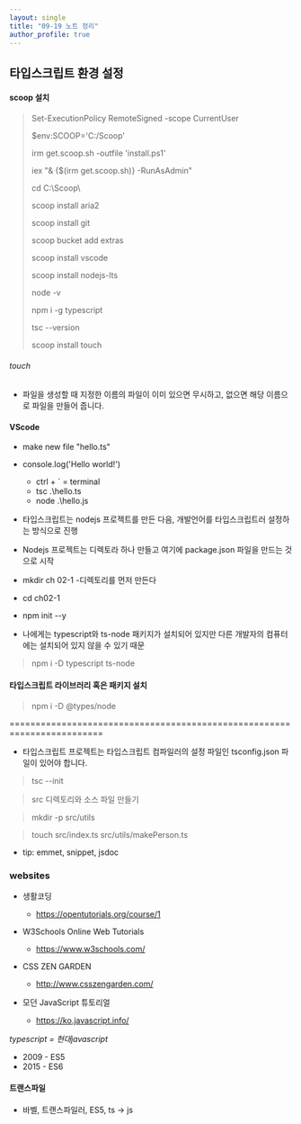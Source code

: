 ```yaml
---
layout: single
title: "09-19 노트 정리"
author_profile: true
---
```


## 타입스크립트 환경 설정

#### scoop 설치
> Set-ExecutionPolicy RemoteSigned -scope CurrentUser
>
> $env:SCOOP='C:/Scoop' 
>
> irm get.scoop.sh -outfile 'install.ps1'
>
> iex "& {$(irm get.scoop.sh)} -RunAsAdmin"
>
> cd C:\Scoop\
>
> scoop install aria2
>
> scoop install git
>
> scoop bucket add extras
>
> scoop install vscode
>
> scoop install nodejs-lts
>
> node -v
>
> npm i -g typescript
>
> tsc --version
>
> scoop install touch

###### touch 
- 파일을 생성할 때 지정한 이름의 파일이 이미 있으면 무시하고, 없으면 해당 이름으로 파일을 만들어 줍니다.

#### VScode
- make new file "hello.ts"

- console.log('Hello world!')

    - ctrl + ` = terminal
    - tsc .\hello.ts
    - node .\hello.js

- 타입스크립트는 nodejs 프로젝트를 만든 다음, 개발언어를 타입스크립트러 설정하는 방식으로 진행
- Nodejs 프로젝트는 디렉토라 하나 만들고 여기에 package.json 파일을 만드는 것으로 시작
- mkdir ch 02-1 -디렉토리를 먼저 만든다
- cd ch02-1
- npm init --y

- 나에게는 typescript와 ts-node 패키지가 설치되어 있지만 다른 개발자의 컴퓨터에는 설치되어 있지 않을 수 있기 때문

> npm i -D typescript ts-node

#### 타입스크립트 라이브러리 혹은 패키지 설치
> npm i -D @types/node

========================================================================
- 타입스크립트 프로젝트는 타입스크립트 컴파일러의 설정 파일인 tsconfig.json 파일이 있어야 합니다.

> tsc --init

> src 디렉토리와 소스 파일 만들기

> mkdir -p src/utils

> touch src/index.ts src/utils/makePerson.ts

- tip: emmet, snippet, jsdoc

### websites
- 생활코딩
    - https://opentutorials.org/course/1

- W3Schools Online Web Tutorials
    - https://www.w3schools.com/

- CSS ZEN GARDEN
    - http://www.csszengarden.com/
- 모던 JavaScript 튜토리얼
    - https://ko.javascript.info/

*typescript = 현대javascript*

- 2009 - ES5
- 2015 - ES6

#### 트랜스파일
- 바벨, 트랜스파일러, ES5, ts -> js